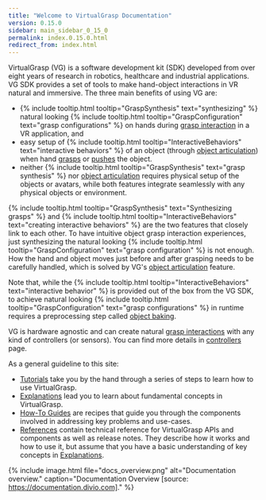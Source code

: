 ```yaml
---
title: "Welcome to VirtualGrasp Documentation"
version: 0.15.0
sidebar: main_sidebar_0_15_0
permalink: index.0.15.0.html
redirect_from: index.html
---
```


VirtualGrasp (VG) is a software development kit (SDK) developed from over eight years of research in robotics, healthcare and industrial applications.
VG SDK provides a set of tools to make hand-object interactions in VR natural and immersive. The three main benefits of using VG are:
* {% include tooltip.html tooltip="GraspSynthesis" text="synthesizing" %} natural looking {% include tooltip.html tooltip="GraspConfiguration" text="grasp configurations" %} on hands during [grasp interaction](grasp_interaction.0.15.0.html) in a VR application, and
* easy setup of {% include tooltip.html tooltip="InteractiveBehaviors" text="interactive behaviors" %} of an object (through [object articulation](object_articulation.0.15.0.html)) when hand [grasps](grasp_interaction.0.15.0.html) or [pushes](push_interaction.0.15.0.html) the object. 
* neither {% include tooltip.html tooltip="GraspSynthesis" text="grasp synthesis" %} nor [object articulation](object_articulation.0.15.0.html) requires physical setup of the objects or avatars, while both features integrate seamlessly with any physical objects or environment.

{% include tooltip.html tooltip="GraspSynthesis" text="Synthesizing grasps" %} and {% include tooltip.html tooltip="InteractiveBehaviors" text="creating interactive behaviors" %} are the two features that closely link to each other. 
To have intuitive object grasp interaction experiences, just synthesizing the natural looking 
{% include tooltip.html tooltip="GraspConfiguration" text="grasp configuration" %} is not enough. How the hand and object moves just before and after grasping needs to be carefully handled, which is solved by VG's [object articulation](object_articulation.0.15.0.html) feature.

Note that, while the {% include tooltip.html tooltip="InteractiveBehaviors" text="interactive behavior" %} is provided out of the box from the VG SDK, 
to achieve natural looking {% include tooltip.html tooltip="GraspConfiguration" text="grasp configurations" %} in runtime
requires a preprocessing step called [object baking](object_baking.0.15.0.html).

VG is hardware agnostic and can create natural [grasp interactions](grasp_interaction.0.15.0.html) with any kind of controllers (or sensors). 
You can find more details in [controllers](controllers.0.15.0.html) page.

As a general guideline to this site:

* [Tutorials](unity_get_started_installation.0.15.0.html) take you by the hand through a series of steps to learn how to use VirtualGrasp.
* [Explanations](controllers.0.15.0.html) lead you to learn about fundamental concepts in VirtualGrasp.
* [How-To Guides](unity_component_myvirtualgrasp.0.15.0.html) are recipes that guide you through the components involved in addressing key problems and use-cases.
* [References](virtualgrasp_unityapi.0.15.0.html) contain technical reference for VirtualGrasp APIs and components as well as release notes. They describe how it works and how to use it,
 but assume that you have a basic understanding of key concepts in [Explanations](controllers.0.15.0.html).

{% include image.html file="docs_overview.png" alt="Documentation overview." caption="Documentation Overview [source: https://documentation.divio.com]." %}